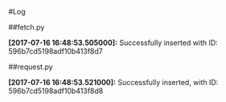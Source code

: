 #Log

##fetch.py
 
**[2017-07-16 16:48:53.505000]:** Successfully inserted with ID: 596b7cd5198adf10b413f8d7

##request.py
 
**[2017-07-16 16:48:53.521000]:** Successfully inserted, with ID: 596b7cd5198adf10b413f8d8
